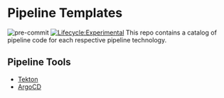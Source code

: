 # Pipeline Templates

![pre-commit](https://img.shields.io/github/workflow/status/bcgov/security-pipeline-templates/pre-commit?label=pre-commit) [![Lifecycle:Experimental](https://img.shields.io/badge/Lifecycle-Experimental-339999)](<Redirect-URL>) 
This repo contains a catalog of pipeline code for each respective pipeline technology.

## Pipeline Tools

- [Tekton](tekton/README.md)
- [ArgoCD](argocd/README.md)
